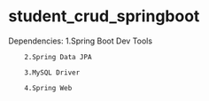 # student_crud_springboot

Dependencies:
        1.Spring Boot Dev Tools
        
        2.Spring Data JPA
        
        3.MySQL Driver
        
        4.Spring Web
